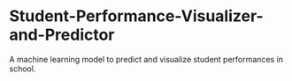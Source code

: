 # Student-Performance-Visualizer-and-Predictor
A machine learning model to predict and visualize student performances in school.
